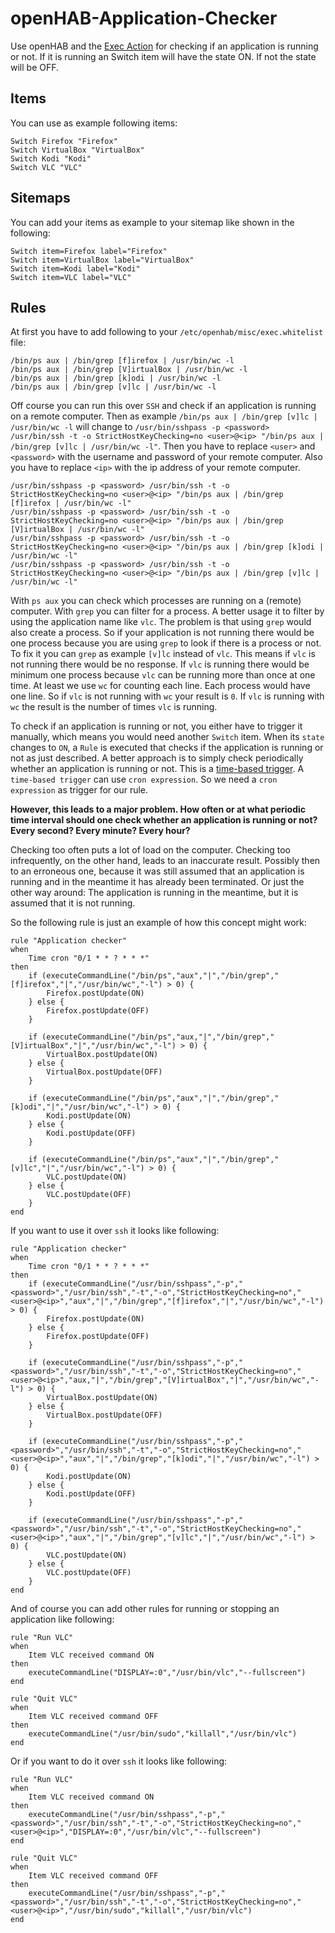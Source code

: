 # openHAB-Application-Checker
Use openHAB and the [Exec Action](https://www.openhab.org/docs/configuration/actions.html#exec-actions) for checking if an application is running or not. If it is running an Switch item will have the state ON. If not the state will be OFF.

## Items

You can use as example following items:

```
Switch Firefox "Firefox"
Switch VirtualBox "VirtualBox"
Switch Kodi "Kodi"
Switch VLC "VLC"
```

## Sitemaps

You can add your items as example to your sitemap like shown in the following:

```
Switch item=Firefox label="Firefox"
Switch item=VirtualBox label="VirtualBox"
Switch item=Kodi label="Kodi"
Switch item=VLC label="VLC"
```

## Rules

At first you have to add following to your `/etc/openhab/misc/exec.whitelist` file:

```
/bin/ps aux | /bin/grep [f]irefox | /usr/bin/wc -l
/bin/ps aux | /bin/grep [V]irtualBox | /usr/bin/wc -l
/bin/ps aux | /bin/grep [k]odi | /usr/bin/wc -l
/bin/ps aux | /bin/grep [v]lc | /usr/bin/wc -l
```

Off course you can run this over `SSH` and check if an application is running on a remote computer. Then as example `/bin/ps aux | /bin/grep [v]lc | /usr/bin/wc -l` will change to `/usr/bin/sshpass -p <password> /usr/bin/ssh -t -o StrictHostKeyChecking=no <user>@<ip> "/bin/ps aux | /bin/grep [v]lc | /usr/bin/wc -l"`. Then you have to replace `<user>` and `<password>` with the username and password of your remote computer. Also you have to replace `<ip>` with the ip address of your remote computer.

```
/usr/bin/sshpass -p <password> /usr/bin/ssh -t -o StrictHostKeyChecking=no <user>@<ip> "/bin/ps aux | /bin/grep [f]irefox | /usr/bin/wc -l"
/usr/bin/sshpass -p <password> /usr/bin/ssh -t -o StrictHostKeyChecking=no <user>@<ip> "/bin/ps aux | /bin/grep [V]irtualBox | /usr/bin/wc -l"
/usr/bin/sshpass -p <password> /usr/bin/ssh -t -o StrictHostKeyChecking=no <user>@<ip> "/bin/ps aux | /bin/grep [k]odi | /usr/bin/wc -l"
/usr/bin/sshpass -p <password> /usr/bin/ssh -t -o StrictHostKeyChecking=no <user>@<ip> "/bin/ps aux | /bin/grep [v]lc | /usr/bin/wc -l"
```

With `ps aux` you can check which processes are running on a (remote) computer. With `grep` you can filter for a process. A better usage it to filter by using the application name like `vlc`. The problem is that using `grep` would also create a process. So if your application is not running there would be one process because you are using `grep` to look if there is a process or not. To fix it you can `grep` as example `[v]lc` instead of `vlc`. This means if `vlc` is not running there would be no response. If `vlc` is running there would be minimum one process because `vlc` can be running more than once at one time. At least we use `wc` for counting each line. Each process would have one line. So if `vlc` is not running with `wc` your result is `0`. If `vlc` is running with `wc` the result is the number of times `vlc` is running.

To check if an application is running or not, you either have to trigger it manually, which means you would need another `Switch` item. When its `state` changes to `ON`, a `Rule` is executed that checks if the application is running or not as just described. A better approach is to simply check periodically whether an application is running or not. This is a [time-based trigger](https://www.openhab.org/docs/configuration/rules-dsl.html#time-based-triggers). A `time-based trigger` can use `cron expression`. So we need a `cron expression` as trigger for our rule.

**However, this leads to a major problem. How often or at what periodic time interval should one check whether an application is running or not? Every second? Every minute? Every hour?**

Checking too often puts a lot of load on the computer. Checking too infrequently, on the other hand, leads to an inaccurate result. Possibly then to an erroneous one, because it was still assumed that an application is running and in the meantime it has already been terminated. Or just the other way around: The application is running in the meantime, but it is assumed that it is not running.

So the following rule is just an example of how this concept might work:

```
rule "Application checker"
when
    Time cron "0/1 * * ? * * *"
then
    if (executeCommandLine("/bin/ps","aux","|","/bin/grep","[f]irefox","|","/usr/bin/wc","-l") > 0) {
        Firefox.postUpdate(ON)
    } else {
        Firefox.postUpdate(OFF)
    }
    
    if (executeCommandLine("/bin/ps","aux,"|","/bin/grep","[V]irtualBox","|","/usr/bin/wc","-l") > 0) {
        VirtualBox.postUpdate(ON)
    } else {
        VirtualBox.postUpdate(OFF)
    }
    
    if (executeCommandLine("/bin/ps","aux","|","/bin/grep","[k]odi","|","/usr/bin/wc","-l") > 0) {
        Kodi.postUpdate(ON)
    } else {
        Kodi.postUpdate(OFF)
    }
    
    if (executeCommandLine("/bin/ps","aux","|","/bin/grep","[v]lc","|","/usr/bin/wc","-l") > 0) {
        VLC.postUpdate(ON)
    } else {
        VLC.postUpdate(OFF)
    }
end
```

If you want to use it over `ssh` it looks like following:

```
rule "Application checker"
when
    Time cron "0/1 * * ? * * *"
then
    if (executeCommandLine("/usr/bin/sshpass","-p","<password>","/usr/bin/ssh","-t","-o","StrictHostKeyChecking=no","<user>@<ip>","aux","|","/bin/grep","[f]irefox","|","/usr/bin/wc","-l") > 0) {
        Firefox.postUpdate(ON)
    } else {
        Firefox.postUpdate(OFF)
    }
    
    if (executeCommandLine("/usr/bin/sshpass","-p","<password>","/usr/bin/ssh","-t","-o","StrictHostKeyChecking=no","<user>@<ip>","aux,"|","/bin/grep","[V]irtualBox","|","/usr/bin/wc","-l") > 0) {
        VirtualBox.postUpdate(ON)
    } else {
        VirtualBox.postUpdate(OFF)
    }
    
    if (executeCommandLine("/usr/bin/sshpass","-p","<password>","/usr/bin/ssh","-t","-o","StrictHostKeyChecking=no","<user>@<ip>","aux","|","/bin/grep","[k]odi","|","/usr/bin/wc","-l") > 0) {
        Kodi.postUpdate(ON)
    } else {
        Kodi.postUpdate(OFF)
    }
    
    if (executeCommandLine("/usr/bin/sshpass","-p","<password>","/usr/bin/ssh","-t","-o","StrictHostKeyChecking=no","<user>@<ip>","aux","|","/bin/grep","[v]lc","|","/usr/bin/wc","-l") > 0) {
        VLC.postUpdate(ON)
    } else {
        VLC.postUpdate(OFF)
    }
end
```

And of course you can add other rules for running or stopping an application like following:

```
rule "Run VLC"
when
    Item VLC received command ON
then
    executeCommandLine("DISPLAY=:0","/usr/bin/vlc","--fullscreen")
end

rule "Quit VLC"
when
    Item VLC received command OFF
then
    executeCommandLine("/usr/bin/sudo","killall","/usr/bin/vlc")
end
```


Or if you want to do it over `ssh` it looks like following:

```
rule "Run VLC"
when
    Item VLC received command ON
then
    executeCommandLine("/usr/bin/sshpass","-p","<password>","/usr/bin/ssh","-t","-o","StrictHostKeyChecking=no","<user>@<ip>","DISPLAY=:0","/usr/bin/vlc","--fullscreen")
end

rule "Quit VLC"
when
    Item VLC received command OFF
then
    executeCommandLine("/usr/bin/sshpass","-p","<password>","/usr/bin/ssh","-t","-o","StrictHostKeyChecking=no","<user>@<ip>","/usr/bin/sudo","killall","/usr/bin/vlc")
end
```

